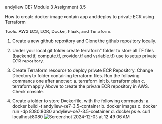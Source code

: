 andyliew CE7 Module 3 Assignment 3.5

How to create docker image contain app and deploy to private ECR using Terraform

Tools: AWS ECS, ECR, Docker, Flask, and Terraform.

1) Create a new github repository and Clone the github repository locally.

2) Under your local git folder create terraform" folder to store all TF files (backend.tf, compute.tf, provider.tf and variable.tf) use to setup private ECR repository.

3) Create Terraform resource to deploy private ECR Repository. Change Directory to folder containing terraform files. Run the following commands one after another:
   a. terraform init
   b. terraform plan
   c. terraform apply
Above to create the private ECR repository in AWS. Check console.

4) Create a folder to store Dockerfile, with the following commands:
   a. docker build -t andyliew-ce7-3.5-container 
   b. docker images
   c. docker run -dp 8080:8080 andyliew-ce7-3.5-container 
   d. docker ps
   e. curl localhost:8080
![Screenshot 2024-12-03 at 12 49 06 AM](https://github.com/user-attachments/assets/a8471680-a406-4901-aa89-3c03e6d4216f)
